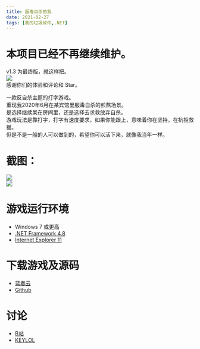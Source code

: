```yaml
---
title: 服毒自杀的我
date: 2021-02-27
tags: [我的垃圾软件,.NET]
---
```


# 本项目已经不再继续维护。   
v1.3 为最终版，就这样把。    
![](https://z3.ax1x.com/2021/03/09/61Xqqf.png)   
感谢你们的体验和评论和 Star。  

一款反自杀主题的打字游戏。   
重现我2020年6月在某宾馆里服毒自杀的煎熬场景。  
是选择继续呆在房间里，还是选择去求救放弃自杀。  
游戏玩法是靠打字，打字有速度要求，如果你能跟上，意味着你在坚持，在抗拒救援。  
但是不是一般的人可以做到的，希望你可以活下来，就像我当年一样。   
  
# 截图：
![](https://z3.ax1x.com/2021/02/09/ywS9Mj.png)  
![](https://z3.ax1x.com/2021/02/09/ywSFZq.png)  

# 游戏运行环境
- Windows 7 或更高
- [.NET Framework 4.8](https://dotnet.microsoft.com/download/dotnet-framework)
- [Internet Explorer 11](https://support.microsoft.com/zh-cn/topic/%E4%B8%8B%E8%BD%BD-internet-explorer-11-%E8%84%B1%E6%9C%BA%E5%AE%89%E8%A3%85%E7%A8%8B%E5%BA%8F-99d492a1-3a62-077b-c476-cf028aff9a7f)

# 下载游戏及源码
- [蓝奏云](https://walkedby.lanzoui.com/ihS9lma8cuh)  
- [Github](https://github.com/gordonwalkedby/fdzsdw/releases)   

# 讨论
- [B站](https://www.bilibili.com/video/BV1ab4y1X7My)  
- [KEYLOL](https://keylol.com/t690096-1-1)  


